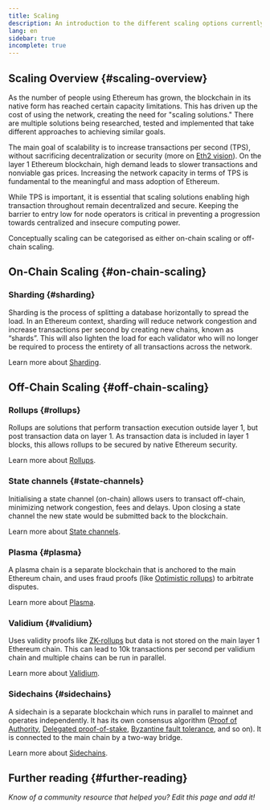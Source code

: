 ```yaml
---
title: Scaling
description: An introduction to the different scaling options currently being developed by the Ethereum community.
lang: en
sidebar: true
incomplete: true
---
```


## Scaling Overview {#scaling-overview}

As the number of people using Ethereum has grown, the blockchain in its native form has reached certain capacity limitations. This has driven up the cost of using the network, creating the need for "scaling solutions." There are multiple solutions being researched, tested and implemented that take different approaches to achieving similar goals.

The main goal of scalability is to increase transactions per second (TPS), without sacrificing decentralization or security (more on [Eth2 vision](/eth2/vision/)). On the layer 1 Ethereum blockchain, high demand leads to slower transactions and nonviable gas prices. Increasing the network capacity in terms of TPS is fundamental to the meaningful and mass adoption of Ethereum. 

While TPS is important, it is essential that scaling solutions enabling high transaction throughout remain decentralized and secure. Keeping the barrier to entry low for node operators is critical in preventing a progression towards centralized and insecure computing power.

Conceptually scaling can be categorised as either on-chain scaling or off-chain scaling.

## On-Chain Scaling {#on-chain-scaling}

### Sharding {#sharding}

Sharding is the process of splitting a database horizontally to spread the load. In an Ethereum context, sharding will reduce network congestion and increase transactions per second by creating new chains, known as “shards”. This will also lighten the load for each validator who will no longer be required to process the entirety of all transactions across the network.

Learn more about [Sharding](/eth2/shard-chains/).

## Off-Chain Scaling {#off-chain-scaling}

### Rollups {#rollups}

Rollups are solutions that perform transaction execution outside layer 1, but post transaction data on layer 1. As transaction data is included in layer 1 blocks, this allows rollups to be secured by native Ethereum security.

Learn more about [Rollups](/developers/docs/layer-2-scaling/).

### State channels {#state-channels}

Initialising a state channel (on-chain) allows users to transact off-chain, minimizing network congestion, fees and delays. Upon closing a state channel the new state would be submitted back to the blockchain.

Learn more about [State channels](/developers/docs/layer-2-scaling/).

### Plasma {#plasma}

A plasma chain is a separate blockchain that is anchored to the main Ethereum chain, and uses fraud proofs (like [Optimistic rollups](/developers/docs/layer-2-scaling/)) to arbitrate disputes.

Learn more about [Plasma](/developers/docs/layer-2-scaling/).

### Validium {#validium}

Uses validity proofs like [ZK-rollups](/developers/docs/layer-2-scaling/) but data is not stored on the main layer 1 Ethereum chain. This can lead to 10k transactions per second per validium chain and multiple chains can be run in parallel.

Learn more about [Validium](/developers/docs/layer-2-scaling/).

### Sidechains {#sidechains}

A sidechain is a separate blockchain which runs in parallel to mainnet and operates independently. It has its own consensus algorithm ([Proof of Authority](https://en.wikipedia.org/wiki/Proof_of_authority), [Delegated proof-of-stake](https://en.bitcoinwiki.org/wiki/DPoS), [Byzantine fault tolerance](https://decrypt.co/resources/byzantine-fault-tolerance-what-is-it-explained), and so on). It is connected to the main chain by a two-way bridge.

Learn more about [Sidechains](/developers/docs/layer-2-scaling/).

## Further reading {#further-reading}

_Know of a community resource that helped you? Edit this page and add it!_
